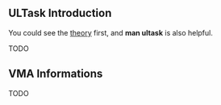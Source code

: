 
## ULTask Introduction

You could see the [theory](./THEORY.md) first, and **man ultask** is also helpful.

TODO

## VMA Informations

TODO

